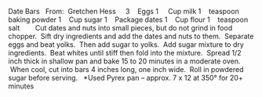 Date Bars
 
From:  Gretchen Hess
 
 
3    Eggs
1     Cup milk
1    teaspoon baking powder
1    Cup sugar
1    Package dates
1    Cup flour
1    teaspoon salt
    
 
Cut dates and nuts into small pieces, but do not grind in food chopper.  Sift dry ingredients and add the dates and nuts to them.  Separate eggs and beat yolks.  Then add sugar to yolks.  Add sugar mixture to dry ingredients.  Beat whites until stiff then fold into the mixture.  Spread 1/2 inch thick in shallow pan and bake 15 to 20 minutes in a moderate oven.  When cool, cut into bars 4 inches long, one inch wide.  Roll in powdered sugar before serving.
 
*Used Pyrex pan – approx. 7 x 12 at 350° for 20+ minutes
 
